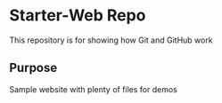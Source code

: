 # Starter-Web Repo

This repository is for showing how Git and GitHub work

## Purpose

Sample website with plenty of files for demos